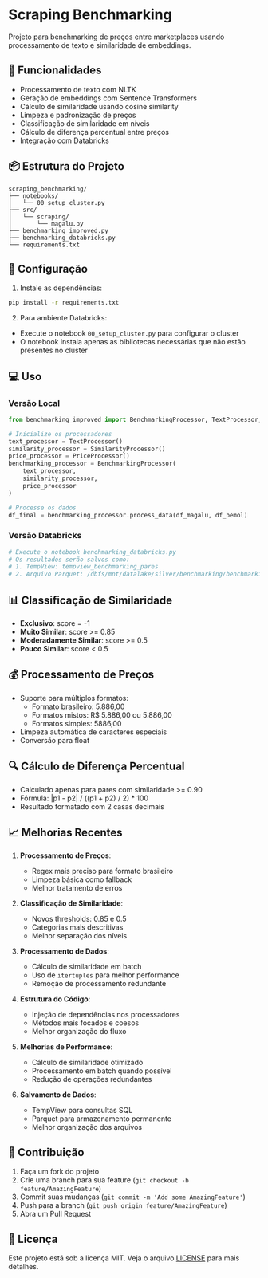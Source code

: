 # Scraping Benchmarking

Projeto para benchmarking de preços entre marketplaces usando processamento de texto e similaridade de embeddings.

## 🚀 Funcionalidades

- Processamento de texto com NLTK
- Geração de embeddings com Sentence Transformers
- Cálculo de similaridade usando cosine similarity
- Limpeza e padronização de preços
- Classificação de similaridade em níveis
- Cálculo de diferença percentual entre preços
- Integração com Databricks

## 📦 Estrutura do Projeto

```
scraping_benchmarking/
├── notebooks/
│   └── 00_setup_cluster.py
├── src/
│   └── scraping/
│       └── magalu.py
├── benchmarking_improved.py
├── benchmarking_databricks.py
└── requirements.txt
```

## 🔧 Configuração

1. Instale as dependências:
```bash
pip install -r requirements.txt
```

2. Para ambiente Databricks:
- Execute o notebook `00_setup_cluster.py` para configurar o cluster
- O notebook instala apenas as bibliotecas necessárias que não estão presentes no cluster

## 💻 Uso

### Versão Local
```python
from benchmarking_improved import BenchmarkingProcessor, TextProcessor, SimilarityProcessor, PriceProcessor

# Inicialize os processadores
text_processor = TextProcessor()
similarity_processor = SimilarityProcessor()
price_processor = PriceProcessor()
benchmarking_processor = BenchmarkingProcessor(
    text_processor, 
    similarity_processor, 
    price_processor
)

# Processe os dados
df_final = benchmarking_processor.process_data(df_magalu, df_bemol)
```

### Versão Databricks
```python
# Execute o notebook benchmarking_databricks.py
# Os resultados serão salvos como:
# 1. TempView: tempview_benchmarking_pares
# 2. Arquivo Parquet: /dbfs/mnt/datalake/silver/benchmarking/benchmarking_results.parquet
```

## 📊 Classificação de Similaridade

- **Exclusivo**: score = -1
- **Muito Similar**: score >= 0.85
- **Moderadamente Similar**: score >= 0.5
- **Pouco Similar**: score < 0.5

## 💰 Processamento de Preços

- Suporte para múltiplos formatos:
  - Formato brasileiro: 5.886,00
  - Formatos mistos: R$ 5.886,00 ou 5.886,00
  - Formatos simples: 5886,00
- Limpeza automática de caracteres especiais
- Conversão para float

## 🔍 Cálculo de Diferença Percentual

- Calculado apenas para pares com similaridade >= 0.90
- Fórmula: |p1 - p2| / ((p1 + p2) / 2) * 100
- Resultado formatado com 2 casas decimais

## 📈 Melhorias Recentes

1. **Processamento de Preços**:
   - Regex mais preciso para formato brasileiro
   - Limpeza básica como fallback
   - Melhor tratamento de erros

2. **Classificação de Similaridade**:
   - Novos thresholds: 0.85 e 0.5
   - Categorias mais descritivas
   - Melhor separação dos níveis

3. **Processamento de Dados**:
   - Cálculo de similaridade em batch
   - Uso de `itertuples` para melhor performance
   - Remoção de processamento redundante

4. **Estrutura do Código**:
   - Injeção de dependências nos processadores
   - Métodos mais focados e coesos
   - Melhor organização do fluxo

5. **Melhorias de Performance**:
   - Cálculo de similaridade otimizado
   - Processamento em batch quando possível
   - Redução de operações redundantes

6. **Salvamento de Dados**:
   - TempView para consultas SQL
   - Parquet para armazenamento permanente
   - Melhor organização dos arquivos

## 🤝 Contribuição

1. Faça um fork do projeto
2. Crie uma branch para sua feature (`git checkout -b feature/AmazingFeature`)
3. Commit suas mudanças (`git commit -m 'Add some AmazingFeature'`)
4. Push para a branch (`git push origin feature/AmazingFeature`)
5. Abra um Pull Request

## 📝 Licença

Este projeto está sob a licença MIT. Veja o arquivo [LICENSE](LICENSE) para mais detalhes.
